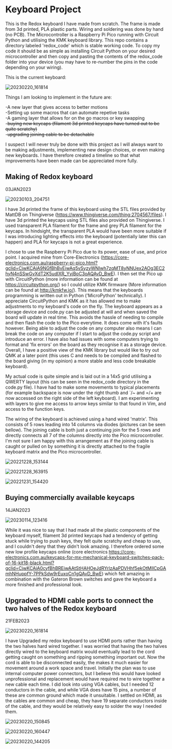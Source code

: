 # Keyboard Project 

This is the Redox keyboard I have made from scratch. The frame is made from 3d printed, PLA plastic parts. Wiring and soldering was done by hand (no PCB). The Microcontroller is a Raspberry Pi Pico running with Circuit Python and utilising the KMK keyboard library. This repo contains a directory labeled 'redox_code' which is stable working code. To copy my code it should be as simple as installing Circuit Python on your desired microcontroller and then copy and pasting the contents of the redox_code folder into your device (you may have to re-number the pins in the code depending on your wiring).

This is the current keyboard:

![20230220_161814](https://user-images.githubusercontent.com/111256162/220501778-74e25547-a3d0-4bc1-a29b-1218343e7bb3.jpg)

Things I am looking to implement in the future are:

-A new layer that gives access to better motions <br />
-Setting up some macros that can automate repetive tasks <br />
-A gaming layer that allows for on the go macros or key swapping <br />
-~~buying new keycaps (filament 3d printed keycaps have turned out to be quite scratchy)~~ <br />
-~~upgrading joining cable to be detachable~~ <br /> 

I suspect I will never truly be done with this project as I will always want to be making adjustments, implementing new design choices, or even making new keyboards. I have therefore created a timeline so that what improvements have been made can be appreciated more fully. 

## Making of Redox keyboard
03JAN2023

![20230103_204751](https://user-images.githubusercontent.com/111256162/220503882-4528c315-88ab-41f2-8e95-f55b3127dbc7.jpg)

I have 3d printed the frame of this keyboard using the STL files provided by MattDB on Thingiverse (https://www.thingiverse.com/thing:2704567/files). I have 3d printed the keycaps using STL files also provided on Thingiverse. I used transparent PLA filament for the frame and grey PLA filament for the keycaps. In hindsight, the transparent PLA would have been more suitable if I was introducing lighting effects into the keyboard (potentially later this can happen) and PLA for keycaps is not a great experience. 

I chose to use the Raspberry Pi Pico due to its power, ease of use, and price point. I acquired mine from Core-Electronics (https://core-electronics.com.au/raspberry-pi-pico.html?gclid=CjwKCAiA9NGfBhBvEiwAq5vSyzyWNIwh7zqMT8yNNUex2AOg3EC2hyN4nSSwGvXdT2K5udIXR_YyjBoC3oAQAvD_BwE). I then set the Pico up with CircuitPython (more information can be found at https://circuitpython.org/) so I could utilize KMK firmware (More information can be found at http://kmkfw.io/). This means that the keyboards programming is written out in Python ('MicroPython' technically). I appreciate CircuitPython and KMK as it has allowed me to make adjustments to my keyboard's code on the fly. The keyboard appears as a storage device and code.py can be adjusted at will and when saved the board will update in real time. This avoids the hassle of needing to compile and then flash the code to the Pico everytime. It does come with it's faults however. Being able to adjust the code on any computer also means I can break the code on any computer if I start to adjust the code.py script and introduce an error. I have also had issues with some computers trying to format and 'fix errors' on the board as they recognise it as a storage device. Overall, I have a positive view of the KMK library but would like to try out QMK at a later point (this uses C and needs to be compiled and flashed to the board giving (in my opinion) a more stable and less code breakable keyboard).

My actual code is quite simple and is laid out in a 14x5 grid utilising a QWERTY layout (this can be seen in the redox_code directory in the code.py file). I have had to make some movements to typical placements (for example backspace is now under the right thumb and `/~ and =/+ are now accessed on the right side of the left keyboard). I am experimenting with layers to give me access to arrow keys similar to that found in Vim, and access to the function keys. 

The wiring of the keyboard is achieved using a hand wired 'matrix'. This consists of 5 rows leading into 14 columns via diodes (pictures can be seen bellow). The joining cable is both just a continuing join for the 5 rows and directly connects all 7 of the columns directly into the Pico microcontroller. I'm not sure I am happy with this arrangement as if the joining cable is caught or pulled on by something it is directly attached to the fragile keyboard matrix and the Pico microcontroller. 

![20221228_153144](https://user-images.githubusercontent.com/111256162/220502601-b68133e4-60fd-4885-95e7-d710ceb24dfa.jpg)

![20221228_163915](https://user-images.githubusercontent.com/111256162/220502779-8e71049b-8fd8-4cb6-be77-f1246cd9a18c.jpg)

![20221231_154420](https://user-images.githubusercontent.com/111256162/220502917-9b4c843e-b848-436e-b2d1-2869e7d61a70.jpg)

## Buying commercially available keycaps
14JAN2023

![20230114_123416](https://user-images.githubusercontent.com/111256162/212447383-ab533fd3-095f-4bb4-a475-d8b823ab701c.jpg)

While it was nice to say that I had made all the plastic components of the keyboard myself, filament 3d printed keycaps had a tendency of getting stuck while trying to push keys, they felt quite scratchy and cheap to use, and I couldn't deny that they didn't look amazing. I therefore ordered some new low profile keycaps online (core electronics https://core-electronics.com.au/keycaps-for-mx-mechanical-keyboard-switches-pack-of-16-kit18-black.html?gclid=CjwKCAiA0cyfBhBREiwAAtStHAHOeJdRYrlzAaPDVHhf5ekOtMIlCpGAmhNHuppfY-7PPkSdw9rEuxoCn1gQAvD_BwE) which felt amazing in combination with the Gateron Brown switches and gave the keyboard a more finished and professional look. 

## Upgraded to HDMI cable ports to connect the two halves of the Redox keyboard 
21FEB2023 

![20230220_161814](https://user-images.githubusercontent.com/111256162/220503202-bdb5958a-8ae2-4238-a40c-acb834b8fc98.jpg)

I have Upgraded my redox keyboard to use HDMI ports rather than having the two halves hard wired together. I was worried that having the two halves directly wired to the keyboard matrix would eventually lead to the cord getting caught on something and ripping something important out. Now the cord is able to be disconnected easily, the makes it much easier for movement around a work space and travel. Initially the plan was to use internal computer power connectors, but I believe this would have looked unprofessional and replacement would have required me to wire together a new cable each time. I did look into using VGA cables, but I needed 12 conductors in the cable, and while VGA does have 15 pins, a number of these are common ground which made it unsuitable. I settled on HDMI, as the cables are common and cheap, they have 19 separate conductors inside of the cable, and they would be relatively easy to solder the way I needed them.

![20230220_150845](https://user-images.githubusercontent.com/111256162/220503330-4833dfa0-0e6a-4bc8-ad29-9167d523cfba.jpg)

![20230220_160447](https://user-images.githubusercontent.com/111256162/220503382-6880f13e-47a5-434c-afa3-49dfb4a7a784.jpg)

![20230220_144205](https://user-images.githubusercontent.com/111256162/220503397-c13c327d-92e7-412d-8077-c7b9815dcd3a.jpg)
